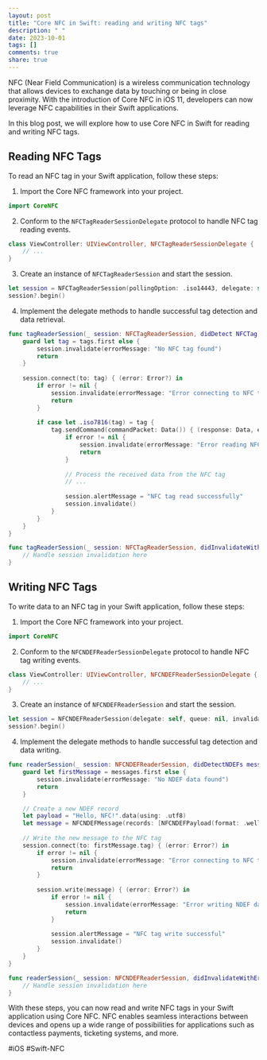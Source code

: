 ```yaml
---
layout: post
title: "Core NFC in Swift: reading and writing NFC tags"
description: " "
date: 2023-10-01
tags: []
comments: true
share: true
---
```


NFC (Near Field Communication) is a wireless communication technology that allows devices to exchange data by touching or being in close proximity. With the introduction of Core NFC in iOS 11, developers can now leverage NFC capabilities in their Swift applications.

In this blog post, we will explore how to use Core NFC in Swift for reading and writing NFC tags.

## Reading NFC Tags

To read an NFC tag in your Swift application, follow these steps:

1. Import the Core NFC framework into your project.

```swift
import CoreNFC
```

2. Conform to the `NFCTagReaderSessionDelegate` protocol to handle NFC tag reading events.

```swift
class ViewController: UIViewController, NFCTagReaderSessionDelegate {
    // ...
}
```

3. Create an instance of `NFCTagReaderSession` and start the session.

```swift
let session = NFCTagReaderSession(pollingOption: .iso14443, delegate: self, queue: nil)
session?.begin()
```

4. Implement the delegate methods to handle successful tag detection and data retrieval.

```swift
func tagReaderSession(_ session: NFCTagReaderSession, didDetect NFCTag) {
    guard let tag = tags.first else {
        session.invalidate(errorMessage: "No NFC tag found")
        return
    }
    
    session.connect(to: tag) { (error: Error?) in
        if error != nil {
            session.invalidate(errorMessage: "Error connecting to NFC tag")
            return
        }
        
        if case let .iso7816(tag) = tag {
            tag.sendCommand(commandPacket: Data()) { (response: Data, error: Error?) in
                if error != nil {
                    session.invalidate(errorMessage: "Error reading NFC tag data")
                    return
                }
                
                // Process the received data from the NFC tag
                // ...
                
                session.alertMessage = "NFC tag read successfully"
                session.invalidate()
            }
        }
    }
}

func tagReaderSession(_ session: NFCTagReaderSession, didInvalidateWithError error: Error) {
    // Handle session invalidation here
}
```

## Writing NFC Tags

To write data to an NFC tag in your Swift application, follow these steps:

1. Import the Core NFC framework into your project.

```swift
import CoreNFC
```

2. Conform to the `NFCNDEFReaderSessionDelegate` protocol to handle NFC tag writing events.

```swift
class ViewController: UIViewController, NFCNDEFReaderSessionDelegate {
    // ...
}
```

3. Create an instance of `NFCNDEFReaderSession` and start the session.

```swift
let session = NFCNDEFReaderSession(delegate: self, queue: nil, invalidateAfterFirstRead: false)
session?.begin()
```

4. Implement the delegate methods to handle successful tag detection and data writing.

```swift
func readerSession(_ session: NFCNDEFReaderSession, didDetectNDEFs messages: [NFCNDEFMessage]) {
    guard let firstMessage = messages.first else {
        session.invalidate(errorMessage: "No NDEF data found")
        return
    }

    // Create a new NDEF record
    let payload = "Hello, NFC!".data(using: .utf8)
    let message = NFCNDEFMessage(records: [NFCNDEFPayload(format: .wellKnown, type: "T".data(using: .utf8)!, identifier: Data(), payload: payload!)])
    
    // Write the new message to the NFC tag
    session.connect(to: firstMessage.tag) { (error: Error?) in
        if error != nil {
            session.invalidate(errorMessage: "Error connecting to NFC tag")
            return
        }
        
        session.write(message) { (error: Error?) in
            if error != nil {
                session.invalidate(errorMessage: "Error writing NDEF data")
                return
            }
            
            session.alertMessage = "NFC tag write successful"
            session.invalidate()
        }
    }
}

func readerSession(_ session: NFCNDEFReaderSession, didInvalidateWithError error: Error) {
    // Handle session invalidation here
}
```

With these steps, you can now read and write NFC tags in your Swift application using Core NFC. NFC enables seamless interactions between devices and opens up a wide range of possibilities for applications such as contactless payments, ticketing systems, and more.

#iOS #Swift-NFC